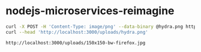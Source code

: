 # nodejs-microservices-reimagine

```sh
curl -X POST -H 'Content-Type: image/png' --data-binary @hydra.png http://localhost:3000/uploads/hydra.png
curl --head 'http://localhost:3000/uploads/hydra.png'

http://localhost:3000/uploads/150x150-bw-firefox.jpg
```